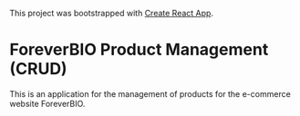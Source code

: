 This project was bootstrapped with [Create React App](https://github.com/facebook/create-react-app).

# ForeverBIO Product Management (CRUD)

This is an application for the management of products for the e-commerce website ForeverBIO.
